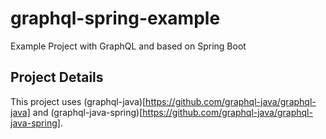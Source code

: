 # graphql-spring-example
Example Project with GraphQL and based on Spring Boot

## Project Details

This project uses (graphql-java)[https://github.com/graphql-java/graphql-java] and (graphql-java-spring)[https://github.com/graphql-java/graphql-java-spring].
